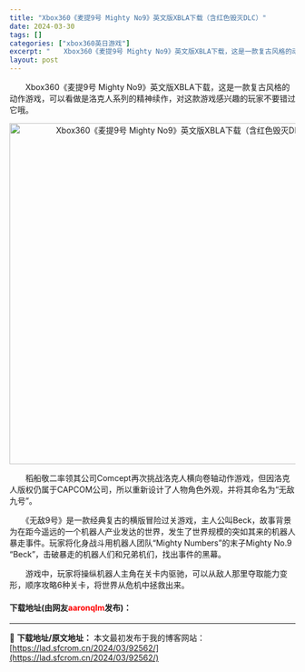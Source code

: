 ```yaml
---
title: "Xbox360《麦提9号 Mighty No9》英文版XBLA下载（含红色毁灭DLC）"
date: 2024-03-30
tags: []
categories: ["xbox360英日游戏"]
excerpt: "　　Xbox360《麦提9号 Mighty No9》英文版XBLA下载，这是一款复古风格的动作游戏，可以看做是洛克人系列的精神续作，对这款游戏感兴趣的玩家不要错过它哦。 　　稻船敬二率领其公司Comcept再次挑战洛克人横向卷轴动作游戏，但因洛克人版权仍属于CAPCOM公司，所以重新设计了人物角色外&hellip;"
layout: post
---
```


 <p>　　Xbox360《麦提9号 Mighty No9》英文版XBLA下载，这是一款复古风格的动作游戏，可以看做是洛克人系列的精神续作，对这款游戏感兴趣的玩家不要错过它哦。</p> <p align="center"><img align="" border="0" src="https://lad.sfcrom.cn/wp-content/uploads/2024/03/20240330_6607d27799075.webp" width="600" alt="Xbox360《麦提9号 Mighty No9》英文版XBLA下载（含红色毁灭DLC）" /></p> <p>　　稻船敬二率领其公司Comcept再次挑战洛克人横向卷轴动作游戏，但因洛克人版权仍属于CAPCOM公司，所以重新设计了人物角色外观，并将其命名为&ldquo;无敌九号&rdquo;。</p> <p>　　《无敌9号》是一款经典复古的横版冒险过关游戏，主人公叫Beck，故事背景为在距今遥远的一个机器人产业发达的世界，发生了世界规模的突如其来的机器人暴走事件。玩家将化身战斗用机器人团队&ldquo;Mighty Numbers&rdquo;的末子Mighty No.9 &ldquo;Beck&rdquo;，击破暴走的机器人们和兄弟机们，找出事件的黑幕。</p> <p>　　游戏中，玩家将操纵机器人主角在关卡内驱驰，可以从敌人那里夺取能力变形，顺序攻略6种关卡，将世界从危机中拯救出来。</p> <p><h4>下载地址(由网友<font color="red">aaronqlm</font>发布)：</h4></p> 

---
📖 **下载地址/原文地址：** 本文最初发布于我的博客网站：[https://lad.sfcrom.cn/2024/03/92562/](https://lad.sfcrom.cn/2024/03/92562/)
